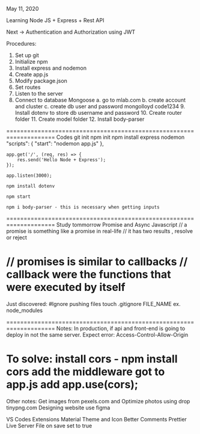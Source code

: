 May 11, 2020

Learning Node JS + Express + Rest API

Next -> Authentication and Authorization using JWT

Procedures:

1.  Set up git
2.  Initialize npm
3.  Install express and nodemon
4.  Create app.js
5.  Modify package.json
6.  Set routes
7.  Listen to the server
8.  Connect to database Mongoose
    a. go to mlab.com
    b. create account and cluster
    c. create db user and password
    mongolloyd
    code1234 9. Install dotenv to store db username and password 10. Create router folder 11. Create model folder 12. Install body-parser

====================================================================
Codes
git init
npm init
npm install express nodemon
"scripts": {
"start": "nodemon app.js"
},

    app.get('/', (req, res) => {
        res.send('Hello Node + Express');
    });

    app.listen(3000);

    npm install dotenv

    npm start

    npm i body-parser - this is necessary when getting inputs

====================================================================
Study tommorrow Promise and Async Javascript
// a promise is something like a promise in real-life
// it has two results , resolve or reject

// promises is similar to callbacks
// callback were the functions that were executed by itself
====================================================================

Just discovered:
#Ignore pushing files
touch .gitignore
FILE_NAME ex. node_modules

====================================================================
Notes:
In production, if api and front-end is going to deploy in not the same server.
Expect error: Access-Control-Allow-Origin

To solve: install cors - npm install cors
add the middleware
got to app.js
add app.use(cors);
====================================================================

Other notes:
Get images from pexels.com and
Optimize photos using drop tinypng.com
Designing website use figma

VS Codes Extensions
Material Theme and Icon
Better Comments
Prettier
Live Server
File on save set to true
